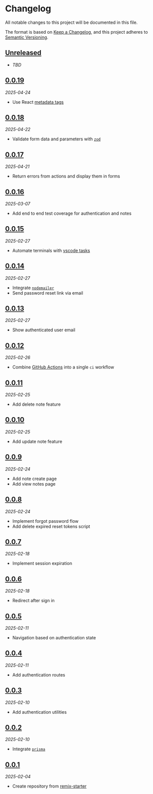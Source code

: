 # Changelog

All notable changes to this project will be documented in this file.

The format is based on [Keep a Changelog][keep-a-changelog],
and this project adheres to [Semantic Versioning][semver].

<!-- ## [X.Y.Z]
_YYYY-MM-DD_

### Added

-   TODO

### Changed

-   TODO

### Deprecated

-   TODO

### Removed

-   TODO

### Fixed

-   TODO

### Security

-   TODO -->

## [Unreleased]

- _TBD_

## [0.0.19][0.0.19]

_2025-04-24_

- Use React [metadata tags][metadata]

## [0.0.18][0.0.18]

_2025-04-22_

- Validate form data and parameters with [`zod`][zod]

## [0.0.17][0.0.17]

_2025-04-21_

- Return errors from actions and display them in forms

## [0.0.16][0.0.16]

_2025-03-07_

- Add end to end test coverage for authentication and notes

## [0.0.15][0.0.15]

_2025-02-27_

- Automate terminals with [vscode tasks][vscode-tasks]

## [0.0.14][0.0.14]

_2025-02-27_

- Integrate [`nodemailer`][nodemailer]
- Send password reset link via email

## [0.0.13][0.0.13]

_2025-02-27_

- Show authenticated user email

## [0.0.12][0.0.12]

_2025-02-26_

- Combine [GitHub Actions][github-actions] into a single `ci` workflow

## [0.0.11][0.0.11]

_2025-02-25_

- Add delete note feature

## [0.0.10][0.0.10]

_2025-02-25_

- Add update note feature

## [0.0.9][0.0.9]

_2025-02-24_

- Add note create page
- Add view notes page

## [0.0.8][0.0.8]

_2025-02-24_

- Implement forgot password flow
- Add delete expired reset tokens script

## [0.0.7][0.0.7]

_2025-02-18_

- Implement session expiration

## [0.0.6][0.0.6]

_2025-02-18_

- Redirect after sign in

## [0.0.5][0.0.5]

_2025-02-11_

- Navigation based on authentication state

## [0.0.4][0.0.4]

_2025-02-11_

- Add authentication routes

## [0.0.3][0.0.3]

_2025-02-10_

- Add authentication utilities

## [0.0.2][0.0.2]

_2025-02-10_

- Integrate [`prisma`][prisma]

## [0.0.1][0.0.1]

_2025-02-04_

- Create repository from [remix-starter][remix-starter]

[keep-a-changelog]: https://keepachangelog.com
[semver]: https://semver.org
[unreleased]: https://github.com/bradgarropy/remix-app/compare/v0.0.19...HEAD
[0.0.19]: https://github.com/bradgarropy/remix-app/releases/tag/v0.0.19
[0.0.18]: https://github.com/bradgarropy/remix-app/releases/tag/v0.0.18
[0.0.17]: https://github.com/bradgarropy/remix-app/releases/tag/v0.0.17
[0.0.16]: https://github.com/bradgarropy/remix-app/releases/tag/v0.0.16
[0.0.15]: https://github.com/bradgarropy/remix-app/releases/tag/v0.0.15
[0.0.14]: https://github.com/bradgarropy/remix-app/releases/tag/v0.0.14
[0.0.13]: https://github.com/bradgarropy/remix-app/releases/tag/v0.0.13
[0.0.12]: https://github.com/bradgarropy/remix-app/releases/tag/v0.0.12
[0.0.11]: https://github.com/bradgarropy/remix-app/releases/tag/v0.0.11
[0.0.10]: https://github.com/bradgarropy/remix-app/releases/tag/v0.0.10
[0.0.9]: https://github.com/bradgarropy/remix-app/releases/tag/v0.0.9
[0.0.8]: https://github.com/bradgarropy/remix-app/releases/tag/v0.0.8
[0.0.7]: https://github.com/bradgarropy/remix-app/releases/tag/v0.0.7
[0.0.6]: https://github.com/bradgarropy/remix-app/releases/tag/v0.0.6
[0.0.5]: https://github.com/bradgarropy/remix-app/releases/tag/v0.0.5
[0.0.4]: https://github.com/bradgarropy/remix-app/releases/tag/v0.0.4
[0.0.3]: https://github.com/bradgarropy/remix-app/releases/tag/v0.0.3
[0.0.2]: https://github.com/bradgarropy/remix-app/releases/tag/v0.0.2
[0.0.1]: https://github.com/bradgarropy/remix-app/releases/tag/v0.0.1
[remix-starter]: https://github.com/bradgarropy/remix-starter
[prisma]: https://prisma.io
[github-actions]: https://github.com/features/actions
[nodemailer]: https://www.nodemailer.com
[vscode-tasks]: https://code.visualstudio.com/docs/terminal/basics#_automating-terminals-with-tasks
[zod]: https://zod.dev
[metadata]: https://react.dev/blog/2024/12/05/react-19#support-for-metadata-tags
